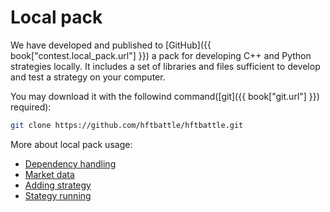 # Local pack

We have developed and published to [GitHub]({{ book["contest.local_pack.url"] }}) a pack for developing C++ and Python strategies locally.
It includes a set of libraries and files sufficient to develop and test a strategy on your computer.

You may download it with the followind command([git]({{ book["git.url"] }}) required):

```bash
git clone https://github.com/hftbattle/hftbattle.git
```

More about local pack usage:

- [Dependency handling](requirements.md)
- [Market data](data.md)
- [Adding strategy](add_strategy.md)
- [Stategy running](run_strategy.md)
